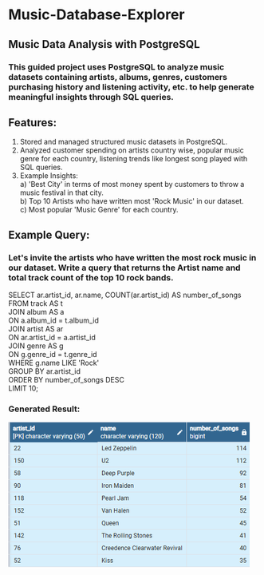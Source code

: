 # Music-Database-Explorer
## Music Data Analysis with PostgreSQL
### This guided project uses PostgreSQL to analyze music datasets containing artists, albums, genres, customers purchasing history and listening activity, etc. to help generate meaningful insights through SQL queries.  

## Features:
1. Stored and managed structured music datasets in PostgreSQL.
2. Analyzed customer spending on artists country wise, popular music genre for each country, listening trends like longest song played with SQL queries.
3. Example Insights:<br>
   a) 'Best City' in terms of most money spent by customers to throw a music festival in that city.<br>
   b) Top 10 Artists who have written most 'Rock Music' in our dataset.<br>
   c) Most popular 'Music Genre' for each country.<br>
   
## Example Query:
### Let's invite the artists who have written the most rock music in our dataset. Write a query that returns the Artist name and total track count of the top 10 rock bands.

   SELECT ar.artist_id, ar.name, COUNT(ar.artist_id) AS number_of_songs<br>
   FROM track AS t<br>
   JOIN album AS a<br>
   ON a.album_id = t.album_id<br>
   JOIN artist AS ar<br>
   ON ar.artist_id = a.artist_id<br>
   JOIN genre AS g<br>
   ON g.genre_id = t.genre_id<br>
   WHERE g.name LIKE 'Rock'<br>
   GROUP BY ar.artist_id<br>
   ORDER BY number_of_songs DESC<br>
   LIMIT 10;<br>

### Generated Result:   

   ![alt text](Images/artists.png)
   
